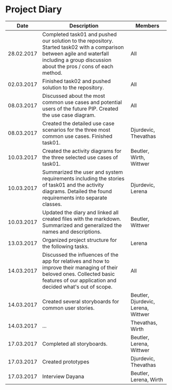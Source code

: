 # Project Diary

| Date       | Description                                                                                                                                                                                 | Members |
|------------|---------------------------------------------------------------------------------------------------------------------------------------------------------------------------------------------|---------|
| 28.02.2017 | Completed task01 and pushed our solution to the repository. Started task02 with a comparison between agile and waterfall including a group discussion about the pros / cons of each method. | All     |
| 02.03.2017 | Finished task02 and pushed solution to the repository.                                                                                                                                      | All     |
| 08.03.2017 | Discussed about the most common use cases and potential users of the future PIP. Created the use case diagram.                                                                              | All     |
| 08.03.2017 | Created the detailed use case scenarios for the three most common use cases. Finished task01.                                                                                               | Djurdevic, Thevathas |
| 10.03.2017 | Created the activity diagrams for the three selected use cases of task01.                                                                                                                   | Beutler, Wirth, Wittwer |
| 10.03.2017 | Summarized the user and system requirements including the stories of task01 and the activity diagrams. Detailed the found requirements into separate classes.                               | Djurdevic, Lerena |
| 10.03.2017 | Updated the diary and linked all created files with the markdown. Summarized and generalized the names and descriptions.                                                                    | Beutler, Wittwer |
| 13.03.2017 | Organized project structure for the following tasks.                                                                                                                                        | Lerena  |
| 14.03.2017 | Discussed the influences of the app for relatives and how to improve their managing of their beloved ones. Collected basic features of our application and decided what's out of scope.     | All     |
| 14.03.2017 | Created several storyboards for common user stories.                                                                                                                                        | Beutler, Djurdevic, Lerena, Wittwer |
| 14.03.2017 | ...                                                                                                             | Thevathas, Wirth |
| 17.03.2017 | Completed all storyboards.   | Beutler, Lerena, Wittwer |
| 17.03.2017 | Created prototypes | Djurdevic, Thevathas |
| 17.03.2017 | Interview Dayana | Beutler, Lerena, Wirth |